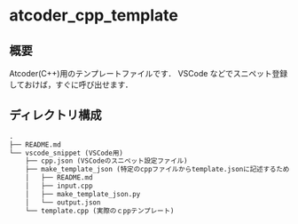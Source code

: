 # atcoder_cpp_template

## 概要

Atcoder(C++)用のテンプレートファイルです．
VSCode などでスニペット登録しておけば，すぐに呼び出せます．

## ディレクトリ構成

```txt
.
├── README.md
└── vscode_snippet (VSCode用)
    ├── cpp.json (VSCodeのスニペット設定ファイル)
    ├── make_template_json (特定のcppファイルからtemplate.jsonに記述するためのファイルを出力するプログラム)
    │   ├── README.md
    │   ├── input.cpp
    │   ├── make_template_json.py
    │   └── output.json
    └── template.cpp (実際のｃppテンプレート)
```
